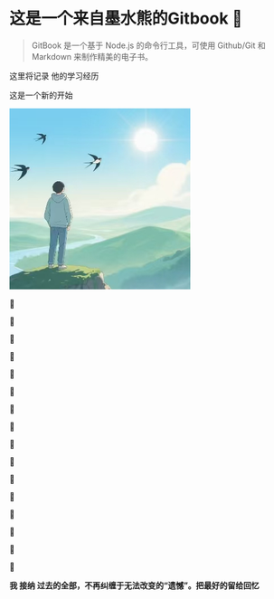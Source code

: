 # 这是一个来自墨水熊的Gitbook 🐻

> GitBook 是一个基于 Node.js 的命令行工具，可使用 Github/Git 和 Markdown 来制作精美的电子书。

这里将记录 他的学习经历

这是一个新的开始

![](照片文件夹/d6f5ca2071d1c351fa56c559f189d12f.png)

🐻

🐻

🐻

🐻

🐻

🐻

🐻

🐻

🐻

🐻

🐻

🐻

🐻

🐻

🐻

🐻


**我 接纳 过去的全部，不再纠缠于无法改变的“遗憾”。把最好的留给回忆**
